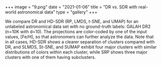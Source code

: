 +++
image = "9.png"
date = "2021-01-06"
title = "DR vs. SDR with real-world astronomical data"
type = "gallery"
+++

We compare DR and HD-SDR (RP, LMDS, t-SNE, and UMAP) for an unlabeled astronomical data set with no ground-truth labels: GALAH DR2 (n=10K with d=10). The projections are color-coded by one of the input values, [Fe/H], so that astronomers can further analyze the data. Note that in all cases, HD-SDR shows a clearer separation of clusters compared with DR, and SLMDS, St-SNE, and SUMAP exhibit four major clusters with similar distributions of colors within each cluster, while SRP shows three major clusters with one of them having subclusters.